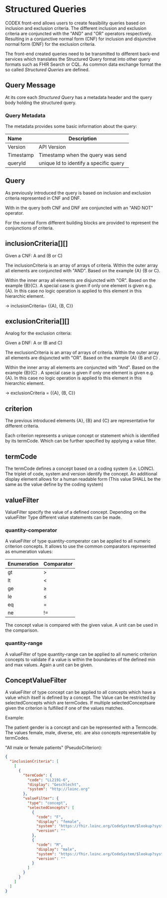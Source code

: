 # Structured Queries

CODEX front-end allows users to create  feasibility queries based on inclusion and exclusion criteria. The different inclusion and exclusion criteria are conjuncted with the "AND" and "OR" operators respectively. Resulting in a conjunctive normal form (CNF) for inclusion and disjunctive normal form (DNF) for the exclusion  criteria.

The front-end created queries need to be transmitted to different back-end services which translates the Structured Query format into other query formats such as FHIR Search or CQL. As common data exchange format the so called *Structured Queries* are defined.

## Query Message

At its core each *Structured Query* has a metadata header and the query body holding the structured query.

### Query Metadata

The metadata provides some basic information about the query:

| Name      | Description                            |
| :-------- | -------------------------------------- |
| Version   | API Version                            |
| Timestamp | Timestamp when the query was send      |
| queryId   | unique Id to identify a specific query |

## Query

As previously introduced the query is based on inclusion and exclusion criteria represented in CNF and DNF. 

With in the query both CNF and DNF are conjuncted with an "AND NOT" operator. 

For the normal Form different building blocks are provided to represent the conjunctions of criteria.

## inclusionCriteria\[][]

Given a CNF:  A and (B or C)

The inclusionCriteria is an array of arrays of criteria. Within the outer array all elements are conjuncted with "AND". Based on the example {A} {B or C}.

Within the inner array all elements are disjuncted with "OR". Based on the example {B}{C}. A special case is given if only one element is given e.g. {A}. In this case no logic operation is applied to this element in this hierarchic element.

-> inclusionCriteria= {{A}, {B, C}}

## exclusionCriteria\[][]

Analog for the exclusion criteria:

Given a DNF:  A or (B and C)

The exclusionCriteria is an array of arrays of criteria. Within the outer array all elements are disjuncted with "OR". Based on the example {A} {B and C} .

Within the inner array all elements are conjuncted with "And". Based on the example {B}{C} . A special case is given if only one element is given e.g. {A}. In this case no logic operation is applied to this element in this hierarchic element.

-> exclusionCriteria = {{A},  {B, C}}

## criterion

The previous introduced elements {A}, {B} and {C} are representative for different criteria. 

Each criterion represents a unique concept or statement which is identified by its termCode.  Which can be further specified by applying a value filter.

## termCode

The termCode defines a concept based on a coding system (i.e. LOINC). The triplet of code, system and version identify the concept. An additional display element allows for a human readable form (This value SHALL be the same as the value define by the coding system)

## valueFilter

ValueFilter specify the value of a defined concept. Depending on the valueFilter Type different value statements can be made.





### quantity-comperator

A valueFilter of type quantity-comperator can be applied to all numeric criterion concepts. It allows to use the common comparators represented as enumeration values:

| Enumeration | Comparator |
| ----------- | ---------- |
| gt          | >          |
| lt          | <          |
| ge          | ≥          |
| le          | ≤          |
| eq          | =          |
| ne          | !=         |

 The concept value is compared with the given value. A unit can be used in the comparison.

### quantity-range

A valueFilter of type quantity-range can be applied to all numeric criterion concepts to validate if a value is within the boundaries of the defined min and max values. Again a unit can be given.

## ConceptValueFilter

A valueFilter of type concept can be applied to all concepts which have a value which itself is defined by a concept. The Value can be restricted by selectedConcepts which are termCodes. If multiple selectedConceptsare given the criterion is fulfilled if one of the values matches. 

Example:

The patient gender is a concept and can be represented with a Termcode. The values female, male, diverse, etc. are also concepts representable by termCodes.

"All male or female patients" (PseudoCriterion): 

```json
{
  "inclusionCriteria": [
    [
      {
        "termCode": {
          "code": "LL2191-6",
          "display": "Geschlecht",
          "system": "http://loinc.org"
        },
        "valueFilter": {
          "type": "concept",
          "selectedConcepts": [
            {
              "code": "F",
              "display": "female",
              "system": "https://fhir.loinc.org/CodeSystem/$lookup?system=http://loinc.org&code=LL2191-6",
              "version": ""
            },
            {
              "code": "M",
              "display": "male",
              "system": "https://fhir.loinc.org/CodeSystem/$lookup?system=http://loinc.org&code=LL2191-6",
              "version": ""
            }
          ]
        }
      }
    ]
  ]
}
```



